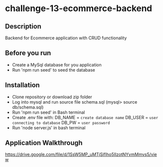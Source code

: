 # challenge-13-ecommerce-backend

## Description
Backend for Ecommerce application with CRUD functionality

## Before you run
- Create a MySql database for you application
- Run 'npm run seed' to seed the database

## Installation
- Clone repository or download zip folder
- Log into mysql and run source file schema.sql (mysql> source db/schema.sql)
- Run 'npm run seed' in Bash terminal
- Create .env file with:
  DB_NAME = `create database name`
  DB_USER = `user connecting to database`
  DB_PW = `user password`
- Run 'node server.js' in bash terminal

## Application Walkthrough
https://drive.google.com/file/d/1SsW5MP_uMTjSifIho5IIzotNYvmMmvs5/view
